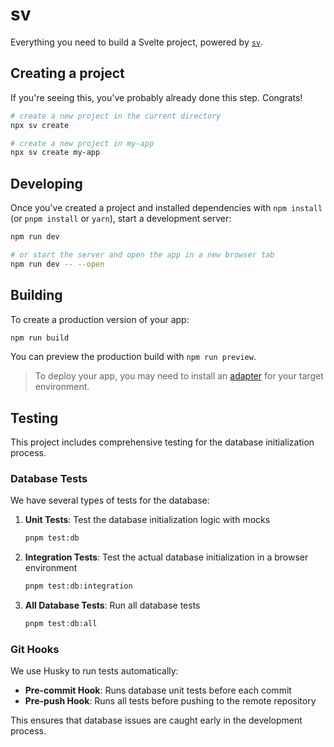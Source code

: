 # sv

Everything you need to build a Svelte project, powered by [`sv`](https://github.com/sveltejs/cli).

## Creating a project

If you're seeing this, you've probably already done this step. Congrats!

```bash
# create a new project in the current directory
npx sv create

# create a new project in my-app
npx sv create my-app
```

## Developing

Once you've created a project and installed dependencies with `npm install` (or `pnpm install` or `yarn`), start a development server:

```bash
npm run dev

# or start the server and open the app in a new browser tab
npm run dev -- --open
```

## Building

To create a production version of your app:

```bash
npm run build
```

You can preview the production build with `npm run preview`.

> To deploy your app, you may need to install an [adapter](https://svelte.dev/docs/kit/adapters) for your target environment.

## Testing

This project includes comprehensive testing for the database initialization process.

### Database Tests

We have several types of tests for the database:

1. **Unit Tests**: Test the database initialization logic with mocks

   ```bash
   pnpm test:db
   ```

2. **Integration Tests**: Test the actual database initialization in a browser environment

   ```bash
   pnpm test:db:integration
   ```

3. **All Database Tests**: Run all database tests
   ```bash
   pnpm test:db:all
   ```

### Git Hooks

We use Husky to run tests automatically:

- **Pre-commit Hook**: Runs database unit tests before each commit
- **Pre-push Hook**: Runs all tests before pushing to the remote repository

This ensures that database issues are caught early in the development process.
